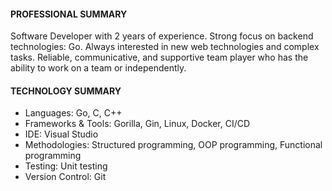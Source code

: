 <!--
**Arvph/arvph** is a ✨ _special_ ✨ repository because its `README.md` (this file) appears on your GitHub profile.

Here are some ideas to get you started:
- 🔭 I’m currently working on ...
- 🌱 I’m currently learning ...
- 👯 I’m looking to collaborate on ...
- 🤔 I’m looking for help with ...
- 💬 Ask me about ...
- 📫 How to reach me: ...
- 😄 Pronouns: ...
- ⚡ Fun fact: ...
-->

<!--Currently I'm a student of "School 21".-->


#### PROFESSIONAL SUMMARY
Software Developer with 2 years of experience. Strong focus on backend technologies: Go. Always interested in new web technologies and complex tasks. Reliable, communicative, and supportive team player who has the ability to work on a team or independently. 

#### TECHNOLOGY SUMMARY
- Languages:	Go, C, C++
- Frameworks & Tools:	Gorilla, Gin, Linux, Docker, CI/CD
- IDE:	Visual Studio
- Methodologies: Structured programming, OOP programming, Functional programming
- Testing: Unit testing
- Version Control:	Git

